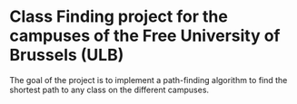 # Class Finding project for the campuses of the Free University of Brussels (ULB)
The goal of the project is to implement a path-finding algorithm to find the shortest path to any class on the different campuses.
